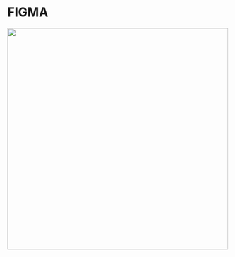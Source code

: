 <h1>FIGMA</h1>
<p><img text-align="center" src="https://github.com/ismailcal21/Figma/blob/main/gif.gif" width="500" height="500"/></p>



